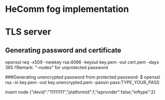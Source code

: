 # HeComm fog implementation

# TLS server
## Generating password and certificate
openssl req -x509 -newkey rsa:4096 -keyout key.pem -out cert.pem -days 365
!!Remark: "-nodes" for unprotected password

###Generating unencrypted password from protected password:
$ openssl rsa -in key.pem -out key.unencrypted.pem -passin pass:TYPE_YOUR_PASS

insert node {"devid":"11111111","platformid":1,"isprovider":false,"inftype":2}